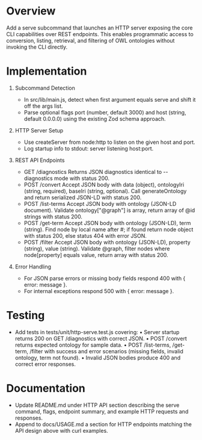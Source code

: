 # Overview
Add a serve subcommand that launches an HTTP server exposing the core CLI capabilities over REST endpoints. This enables programmatic access to conversion, listing, retrieval, and filtering of OWL ontologies without invoking the CLI directly.

# Implementation
1. Subcommand Detection
   - In src/lib/main.js, detect when first argument equals serve and shift it off the args list.
   - Parse optional flags port (number, default 3000) and host (string, default 0.0.0.0) using the existing Zod schema approach.

2. HTTP Server Setup
   - Use createServer from node:http to listen on the given host and port.
   - Log startup info to stdout: server listening host:port.

3. REST API Endpoints
   - GET /diagnostics
     Returns JSON diagnostics identical to --diagnostics mode with status 200.
   - POST /convert
     Accept JSON body with data (object), ontologyIri (string, required), baseIri (string, optional).
     Call generateOntology and return serialized JSON-LD with status 200.
   - POST /list-terms
     Accept JSON body with ontology (JSON-LD document).
     Validate ontology["@graph"] is array, return array of @id strings with status 200.
   - POST /get-term
     Accept JSON body with ontology (JSON-LD), term (string).
     Find node by local name after #; if found return node object with status 200, else status 404 with error JSON.
   - POST /filter
     Accept JSON body with ontology (JSON-LD), property (string), value (string).
     Validate @graph, filter nodes where node[property] equals value, return array with status 200.

4. Error Handling
   - For JSON parse errors or missing body fields respond 400 with { error: message }.
   - For internal exceptions respond 500 with { error: message }.

# Testing
- Add tests in tests/unit/http-serve.test.js covering:
  • Server startup returns 200 on GET /diagnostics with correct JSON.
  • POST /convert returns expected ontology for sample data.
  • POST /list-terms, /get-term, /filter with success and error scenarios (missing fields, invalid ontology, term not found).
  • Invalid JSON bodies produce 400 and correct error responses.

# Documentation
- Update README.md under HTTP API section describing the serve command, flags, endpoint summary, and example HTTP requests and responses.
- Append to docs/USAGE.md a section for HTTP endpoints matching the API design above with curl examples.
